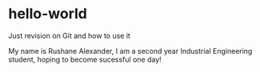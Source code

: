 # hello-world
Just revision on Git and how to use it

My name is Rushane Alexander, I am a second year Industrial Engineering student, hoping to become sucessful one day!
